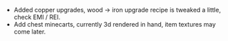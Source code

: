 - Added copper upgrades, wood -> iron upgrade recipe is tweaked a little, check EMI / REI.
- Add chest minecarts, currently 3d rendered in hand, item textures may come later.
